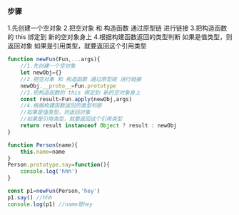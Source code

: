 ### 步骤
1.先创建一个空对象
2.把空对象 和 构造函数 通过原型链 进行链接
3.把构造函数的 this 绑定到 新的空对象身上
4.根据构建函数返回的类型判断
如果是值类型，则返回对象
如果是引用类型，就要返回这个引用类型
```js
function newFun(Fun,...args){
    //1.先创建一个空对象
    let newObj={}
	//2.把空对象 和 构造函数 通过原型链 进行链接
    newObj.__proto__=Fun.prototype
	//3.把构造函数的 this 绑定到 新的空对象身上
    const result=Fun.apply(newObj,args)
	//4.根据构建函数返回的类型判断
    //如果是值类型，则返回对象
    //如果是引用类型，就要返回这个引用类型
    return result instanceof Object ? result : newObj
}

function Person(name){
    this.name=name
}
Person.prototype.say=function(){
    console.log('hhh')
}

const p1=newFun(Person,'hey')
p1.say() //hhh
console.log(p1) //name是hey
```

